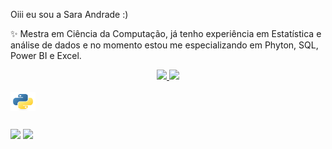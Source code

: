 
Oiii eu sou a Sara Andrade :) 

✨ Mestra em Ciência da Computação, já tenho experiência em Estatística e análise de dados e no momento estou me especializando em Phyton, SQL, Power BI e Excel.

</div>
<div align="center">
<a href="[https://github.com/Sara-andr">
  <img width="48%" src="https://github-readme-stats.vercel.app/api?username=Sara-andr&show_icons=true&theme=radical&include_all_commits=true&count_private=true" />

  <img width="38%" src="https://github-readme-stats.vercel.app/api/top-langs?username=Sara-andr&layout=compact&langs_count=16&show_icons=true&theme=radical"/>

</div>


<div style="display: inline_block"><br>
  <img align="center" alt="Rafa-Python" height="30" width="40" src="https://raw.githubusercontent.com/devicons/devicon/master/icons/python/python-original.svg">
</div>
  
  ##
 
<div> 
  <a href = "mailto:saraalvesandi@gmail.com"><img src="https://img.shields.io/badge/-Gmail-%23333?style=for-the-badge&logo=gmail&logoColor=white" target="_blank"></a>
  <a href="www.linkedin.com/in/sara-andrade-59402215a" target="_blank"><img src="https://img.shields.io/badge/-LinkedIn-%230077B5?style=for-the-badge&logo=linkedin&logoColor=white" target="_blank"></a> 
  
</div>
<!---
Sara-andr/Sara-andr is a ✨ special ✨ repository because its `README.md` (this file) appears on your GitHub profile.
You can click the Preview link to take a look at your changes.
--->
